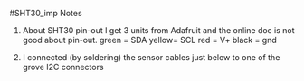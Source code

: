 #SHT30_imp
Notes
1) About SHT30 pin-out
  I get 3 units from Adafruit and the online doc is not good about pin-out.
  green = SDA
  yellow= SCL
  red   = V+
  black = gnd

2) I connected (by soldering) the sensor cables just below to one of the grove I2C connectors
